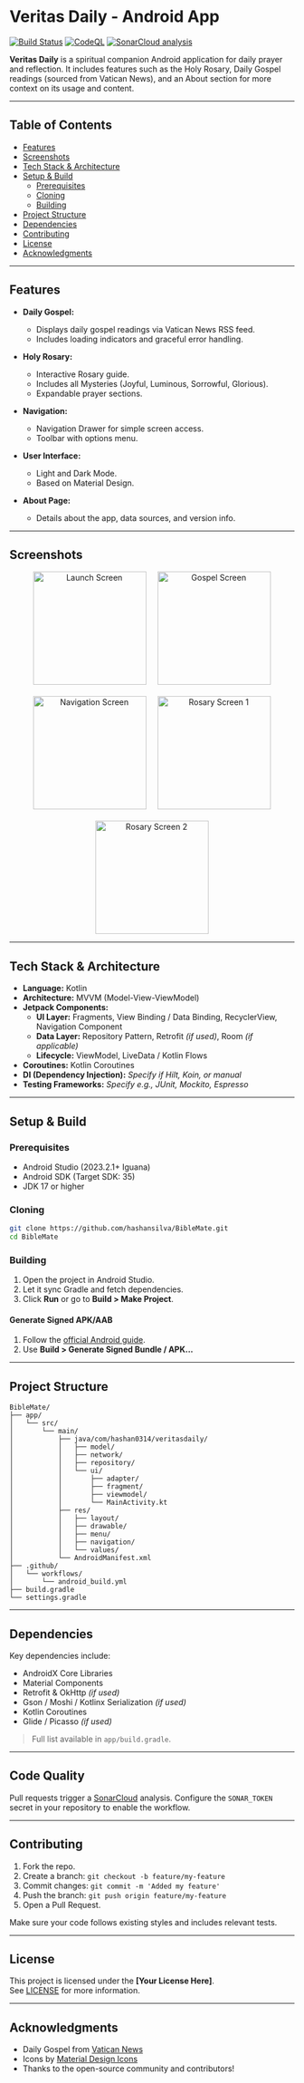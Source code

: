 # Veritas Daily - Android App

[![Build Status](https://github.com/hashansilva/BibleMate/actions/workflows/android_build.yml/badge.svg)](https://github.com/hashansilva/BibleMate/actions/workflows/android_build.yml)
[![CodeQL](https://github.com/hashansilva/BibleMate/actions/workflows/github-code-scanning/codeql/badge.svg)](https://github.com/hashansilva/BibleMate/actions/workflows/github-code-scanning/codeql)
[![SonarCloud analysis](https://github.com/hashansilva/BibleMate/actions/workflows/sonarcloud.yml/badge.svg)](https://github.com/hashansilva/BibleMate/actions/workflows/sonarcloud.yml)

**Veritas Daily** is a spiritual companion Android application for daily prayer and reflection. It
includes features such as the Holy Rosary, Daily Gospel readings (sourced from Vatican News), and an
About section for more context on its usage and content.

---

## Table of Contents

- [Features](#features)
- [Screenshots](#screenshots)
- [Tech Stack & Architecture](#tech-stack--architecture)
- [Setup & Build](#setup--build)
    - [Prerequisites](#prerequisites)
    - [Cloning](#cloning)
    - [Building](#building)
- [Project Structure](#project-structure)
- [Dependencies](#dependencies)
- [Contributing](#contributing)
- [License](#license)
- [Acknowledgments](#acknowledgments)

---

## Features

- **Daily Gospel:**
    - Displays daily gospel readings via Vatican News RSS feed.
    - Includes loading indicators and graceful error handling.

- **Holy Rosary:**
    - Interactive Rosary guide.
    - Includes all Mysteries (Joyful, Luminous, Sorrowful, Glorious).
    - Expandable prayer sections.

- **Navigation:**
    - Navigation Drawer for simple screen access.
    - Toolbar with options menu.

- **User Interface:**
    - Light and Dark Mode.
    - Based on Material Design.

- **About Page:**
    - Details about the app, data sources, and version info.

---

## Screenshots

<div align="center" style="display: flex; flex-wrap: wrap; justify-content: center; gap: 20px;">
    <img src=".github/screenshots/Screenshot_20250608_191211.png" width="200" alt="Launch Screen">
    <img src=".github/screenshots/Screenshot_20250608_191237.png" width="200" alt="Gospel Screen">
    <img src=".github/screenshots/Screenshot_20250608_191309.png" width="200" alt="Navigation Screen">
    <img src=".github/screenshots/Screenshot_20250608_191339.png" width="200" alt="Rosary Screen 1">
    <img src=".github/screenshots/Screenshot_20250608_191406.png" width="200" alt="Rosary Screen 2">
</div>

---

## Tech Stack & Architecture

- **Language:** Kotlin
- **Architecture:** MVVM (Model-View-ViewModel)
- **Jetpack Components:**
    - **UI Layer:** Fragments, View Binding / Data Binding, RecyclerView, Navigation Component
    - **Data Layer:** Repository Pattern, Retrofit *(if used)*, Room *(if applicable)*
    - **Lifecycle:** ViewModel, LiveData / Kotlin Flows
- **Coroutines:** Kotlin Coroutines
- **DI (Dependency Injection):** *Specify if Hilt, Koin, or manual*
- **Testing Frameworks:** *Specify e.g., JUnit, Mockito, Espresso*

---

## Setup & Build

### Prerequisites

- Android Studio (2023.2.1+ Iguana)
- Android SDK (Target SDK: 35)
- JDK 17 or higher

### Cloning

```bash
git clone https://github.com/hashansilva/BibleMate.git
cd BibleMate
```

### Building

1. Open the project in Android Studio.
2. Let it sync Gradle and fetch dependencies.
3. Click **Run** or go to **Build > Make Project**.

#### Generate Signed APK/AAB

1. Follow the [official Android guide](https://developer.android.com/studio/publish/app-signing).
2. Use **Build > Generate Signed Bundle / APK...**

---

## Project Structure

```
BibleMate/
├── app/
│   └── src/
│       └── main/
│           ├── java/com/hashan0314/veritasdaily/
│           │   ├── model/
│           │   ├── network/
│           │   ├── repository/
│           │   └── ui/
│           │       ├── adapter/
│           │       ├── fragment/
│           │       ├── viewmodel/
│           │       └── MainActivity.kt
│           ├── res/
│           │   ├── layout/
│           │   ├── drawable/
│           │   ├── menu/
│           │   ├── navigation/
│           │   └── values/
│           └── AndroidManifest.xml
├── .github/
│   └── workflows/
│       └── android_build.yml
├── build.gradle
└── settings.gradle
```

---

## Dependencies

Key dependencies include:

- AndroidX Core Libraries
- Material Components
- Retrofit & OkHttp *(if used)*
- Gson / Moshi / Kotlinx Serialization *(if used)*
- Kotlin Coroutines
- Glide / Picasso *(if used)*

> Full list available in `app/build.gradle`.

---

## Code Quality

Pull requests trigger a [SonarCloud](https://sonarcloud.io) analysis. Configure the `SONAR_TOKEN` secret in your repository to enable the workflow.

---


## Contributing

1. Fork the repo.
2. Create a branch: `git checkout -b feature/my-feature`
3. Commit changes: `git commit -m 'Added my feature'`
4. Push the branch: `git push origin feature/my-feature`
5. Open a Pull Request.

Make sure your code follows existing styles and includes relevant tests.

---

## License

This project is licensed under the **[Your License Here]**.  
See [LICENSE](LICENSE) for more information.

---

## Acknowledgments

- Daily Gospel from [Vatican News](https://www.vaticannews.va)
- Icons by [Material Design Icons](https://material.io/resources/icons/)
- Thanks to the open-source community and contributors!
